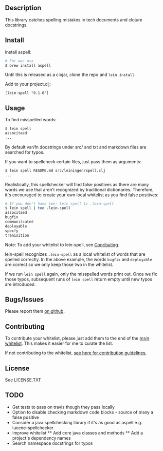 ## Description

This library catches spelling mistakes in tech documents and clojure docstrings.

## Install

Install aspell:

```sh
# For mac osx
$ brew install aspell
```

Until this is released as a clojar, clone the repo and `lein install`.

Add to your project.clj:

    [lein-spell "0.1.0"]

## Usage

To find misspelled words:
```sh
$ lein spell
associtaed
...
```

By default var/fn docstrings under src/ and txt and markdown files
are searched for typos.

If you want to spellcheck certain files, just pass them as arguments:

```sh
$ lein spell README.md src/leiningen/spell.clj
...
```

Realistically, this spellchecker will find false positives as there
are many words we use that aren't recognized by traditional dictionaries.
Therefore, it's encouraged to create your own local whitelist as you find
false positives:

```sh
# If you don't have tee: lein spell 1> .lein-spell
$ lein spell | tee .lein-spell
associtaed
bugfix
communitcated
deployable
specfy
tranisition
```

Note: To add your whitelist to lein-spell, see [Conributing](#contributing).

lein-spell recognizes `.lein-spell` as a local whitelist of words that are spelled correctly. In
the above example, the words `bugfix` and `deployable` are correct so we only keep those two in the
whitelist.

If we run `lein spell` again, only the misspelled words print out. Once we fix those typos,
subsequent runs of `lein spell` return empty until new typos are introduced.

## Bugs/Issues

Please report them [on github](http://github.com/cldwalker/lein-spell/issues).

## Contributing
To contribute your whitelist, please just add them to the end of the [main whitelist](#TODO). This
makes it easier for me to curate the list.

If not contributing to the whitelist, [see here for contribution
guidelines.](http://tagaholic.me/contributing.html)

## License

See LICENSE.TXT

## TODO
* Get tests to pass on travis though they pass locally
* Option to disable checking markdown code blocks - source of many a false positive
* Consider a java spellchecking library if it's as good as aspell e.g. lucene-spellchecker
* Improve whitelist
** Add core java classes and methods
** Add a project's dependency names
* Search namespace docstrings for typos
